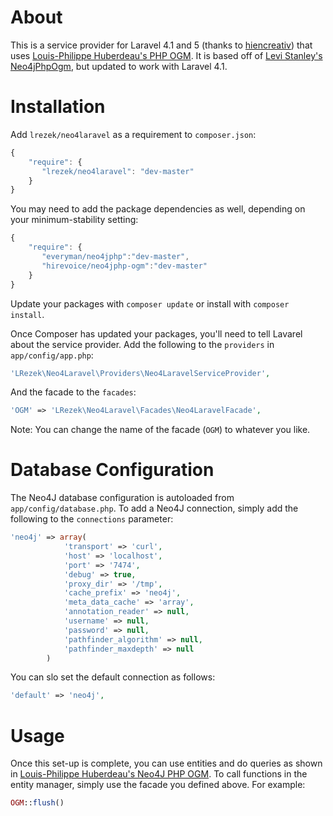About
=====

This is a service provider for Laravel 4.1 and 5 (thanks to [hiencreativ](https://github.com/hiencreativ)) that uses [Louis-Philippe Huberdeau's PHP OGM](https://github.com/lphuberdeau/Neo4j-PHP-OGM). It is based off of [Levi Stanley's Neo4jPhpOgm](https://github.com/niterain/Neo4jPhpOgm), but updated to work with Laravel 4.1.

Installation
=============

Add `lrezek/neo4laravel` as a requirement to `composer.json`:

```JavaScript
{
    "require": {
       "lrezek/neo4laravel": "dev-master"
    }
}
```

You may need to add the package dependencies as well, depending on your minimum-stability setting:

```JavaScript
{
    "require": {
       "everyman/neo4jphp":"dev-master",
       "hirevoice/neo4jphp-ogm":"dev-master"
    }
}
```

Update your packages with `composer update` or install with `composer install`.

Once Composer has updated your packages, you'll need to tell Lavarel about the service provider. Add the following to the `providers` in `app/config/app.php`: 

```PHP
'LRezek\Neo4Laravel\Providers\Neo4LaravelServiceProvider',
```

And the facade to the `facades`:

```PHP
'OGM' => 'LRezek\Neo4Laravel\Facades\Neo4LaravelFacade',
```

Note: You can change the name of the facade (`OGM`) to whatever you like.

Database Configuration
===========

The Neo4J database configuration is autoloaded from `app/config/database.php`. To add a Neo4J connection, simply add the following to the `connections` parameter:

```PHP
'neo4j' => array(
            'transport' => 'curl',
            'host' => 'localhost',
            'port' => '7474',
            'debug' => true,
            'proxy_dir' => '/tmp',
            'cache_prefix' => 'neo4j',
            'meta_data_cache' => 'array',
            'annotation_reader' => null,
            'username' => null,
            'password' => null,
            'pathfinder_algorithm' => null,
            'pathfinder_maxdepth' => null
        )
```

You can slo set the default connection as follows:

```PHP
'default' => 'neo4j',
```

Usage
============================

Once this set-up is complete, you can use entities and do queries as shown in [Louis-Philippe Huberdeau's Neo4J PHP OGM](https://github.com/lphuberdeau/Neo4j-PHP-OGM). To call functions in the entity manager, simply use the facade you defined above. For example:

```PHP
OGM::flush()
```
